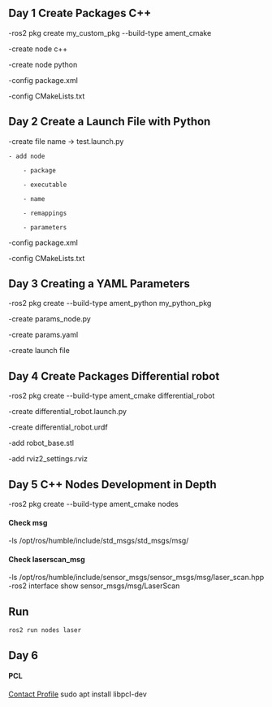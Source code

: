 Day 1
Create Packages C++
-------

-ros2 pkg create my_custom_pkg --build-type ament_cmake

-create node c++

-create node python

-config package.xml

-config CMakeLists.txt

Day 2
Create a Launch File with Python
-------

-create file name -> test.launch.py

    - add node
    
        - package
        
        - executable
        
        - name
        
        - remappings
        
        - parameters

-config package.xml

-config CMakeLists.txt


Day 3
Creating a YAML Parameters
-------

-ros2 pkg create --build-type ament_python my_python_pkg

-create params_node.py

-create params.yaml

-create launch file


Day 4
Create Packages Differential robot
-------

-ros2 pkg create --build-type ament_cmake differential_robot

-create differential_robot.launch.py

-create differential_robot.urdf

-add robot_base.stl

-add rviz2_settings.rviz

Day 5
C++ Nodes Development in Depth
-------

-ros2 pkg create --build-type ament_cmake nodes

#### Check msg
-ls /opt/ros/humble/include/std_msgs/std_msgs/msg/

#### Check laserscan_msg
-ls /opt/ros/humble/include/sensor_msgs/sensor_msgs/msg/laser_scan.hpp
-ros2 interface show sensor_msgs/msg/LaserScan

Run
------
    ros2 run nodes laser

Day 6
-------
#### PCL
[Contact Profile](https://pointclouds.org/downloads/)
    sudo apt install libpcl-dev    